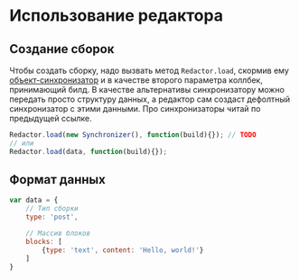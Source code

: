 # Использование редактора

## Создание сборок

Чтобы создать сборку, надо вызвать метод `Redactor.load`, скормив ему [объект-синхронизатор](synchronizers/README.md) и
в качестве второго параметра коллбек, принимающий билд.
В качестве альтернативы синхронизатору можно передать просто структуру данных, a редактор сам создаст дефолтный
синхронизатор с этими данными. Про синхронизаторы читай по предыдущей ссылке.
```javascript
Redactor.load(new Synchronizer(), function(build){}); // TODO
// или
Redactor.load(data, function(build){});
```

## Формат данных

```javascript
var data = {
    // Тип сборки
    type: 'post',

    // Массив блоков
    blocks: [
        {type: 'text', content: 'Hello, world!'}
    ]
}
```
